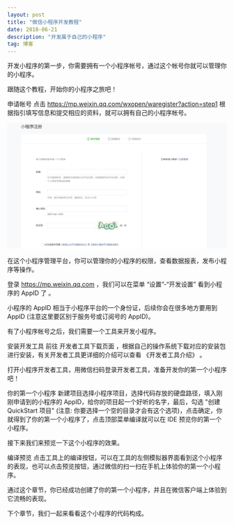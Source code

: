 ```yaml
---
layout: post
title: "微信小程序开发教程"
date: 2018-06-21 
description: "开发属于自己的小程序"
tag: 博客 
---  
```




开发小程序的第一步，你需要拥有一个小程序帐号，通过这个帐号你就可以管理你的小程序。

跟随这个教程，开始你的小程序之旅吧！

申请帐号
点击 https://mp.weixin.qq.com/wxopen/waregister?action=step1 根据指引填写信息和提交相应的资料，就可以拥有自己的小程序帐号。

![image](https://github.com/Fanshuping/Fanshuping.github.io/blob/master/images/2018-06-21_131141.jpg?raw=true)

在这个小程序管理平台，你可以管理你的小程序的权限，查看数据报表，发布小程序等操作。

登录 https://mp.weixin.qq.com ，我们可以在菜单 “设置”-“开发设置” 看到小程序的 AppID 了 。



小程序的 AppID 相当于小程序平台的一个身份证，后续你会在很多地方要用到 AppID (注意这里要区别于服务号或订阅号的 AppID)。

有了小程序帐号之后，我们需要一个工具来开发小程序。

安装开发工具
前往 开发者工具下载页面 ，根据自己的操作系统下载对应的安装包进行安装，有关开发者工具更详细的介绍可以查看 《开发者工具介绍》 。

打开小程序开发者工具，用微信扫码登录开发者工具，准备开发你的第一个小程序吧！

你的第一个小程序
新建项目选择小程序项目，选择代码存放的硬盘路径，填入刚刚申请到的小程序的 AppID，给你的项目起一个好听的名字，最后，勾选 "创建 QuickStart 项目" (注意: 你要选择一个空的目录才会有这个选项)，点击确定，你就得到了你的第一个小程序了，点击顶部菜单编译就可以在 IDE 预览你的第一个小程序。



接下来我们来预览一下这个小程序的效果。

编译预览
点击工具上的编译按钮，可以在工具的左侧模拟器界面看到这个小程序的表现，也可以点击预览按钮，通过微信的扫一扫在手机上体验你的第一个小程序。



通过这个章节，你已经成功创建了你的第一个小程序，并且在微信客户端上体验到它流畅的表现。

下个章节，我们一起来看看这个小程序的代码构成。
